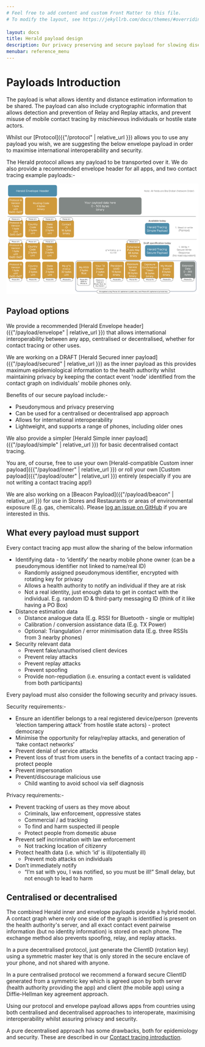 ```yaml
---
# Feel free to add content and custom Front Matter to this file.
# To modify the layout, see https://jekyllrb.com/docs/themes/#overriding-theme-defaults

layout: docs
title: Herald payload design
description: Our privacy preserving and secure payload for slowing disease spread
menubar: reference_menu
---
```


# Payloads Introduction

The payload is what allows identity and distance estimation information to be shared.
The payload can also include cryptographic information that allows detection and 
prevention of Relay and Replay attacks, and prevent misuse of mobile contact
tracing by mischievous individuals or hostile state actors.

Whilst our [Protocol]({{"/protocol" | relative_url }}) allows you to use any payload you wish, we are
suggesting the below envelope payload in order to maximise international
interoperability and security.

The Herald protocol allows any payload to be transported over it. We do
also provide a recommended envelope header for all apps, and
two contact tracing example payloads:-

![Herald Payload Contents](../images/Payloads.png)

## Payload options

We provide a recommended [Herald Envelope header]({{"/payload/envelope" | relative_url }}) that allows
international interoperability between any app, centralised or decentralised,
whether for contact tracing or other uses.

We are working on a DRAFT [Herald Secured inner payload]({{"/payload/secured" | relative_url }}) as the inner payload
as this provides maximum epidemiological information to the health authority whilst
maintaining privacy by keeping the contact event 'node' identified from the contact
graph on individuals' mobile phones only.

Benefits of our secure payload include:-
- Pseudonymous and privacy preserving
- Can be used for a centralised or decentralised app approach
- Allows for international interoperability
- Lightweight, and supports a range of phones, including older ones

We also provide a simpler [Herald Simple inner payload]({{"/payload/simple" | relative_url }}) for basic
decentralised contact tracing.

You are, of course, free to use your own [Herald-compatible Custom inner payload]({{"/payload/inner" | relative_url }})
or roll your own [Custom payload]({{"/payload/outer" | relative_url }}) entirely 
(especially if you are not writing a contact tracing app!)

We are also working on a [Beacon Payload]({{"/payload/beacon" | relative_url }}) for use in Stores and Restaurants or areas of environmental exposure (E.g. gas, chemicals). Please 
[log an issue on GitHub](https://github.com/theheraldproject/theheraldproject.github.io/issues) if you are interested in this.

## What every payload must support

Every contact tracing app must allow the sharing of the below information

- Identifying data - to ‘identify’ the nearby mobile phone owner (can be a pseudonymous identifier not linked to name/real ID)
  - Randomly assigned pseudonymous identifier, encrypted with rotating key for privacy
  - Allows a health authority to notify an individual if they are at risk
  - Not a real identity, just enough data to get in contact with the individual. E.g. random ID & third-party messaging ID (think of it like having a PO Box)
- Distance estimation data
  - Distance analogue data (E.g. RSSI for Bluetooth - single or multiple)
  - Calibration / conversion assistance data (E.g. TX Power)
  - Optional: Triangulation / error minimisation data (E.g. three RSSIs from 3 nearby phones)
- Security relevant data
  - Prevent fake/unauthorised client devices
  - Prevent relay attacks
  - Prevent replay attacks
  - Prevent spoofing
  - Provide non-repudiation (i.e. ensuring a contact event is validated from both participants)

Every payload must also consider the following security and privacy issues.

Security requirements:-
- Ensure an identifier belongs to a real registered device/person (prevents ‘election tampering attack’ from hostile state actors) - protect democracy
- Minimise the opportunity for relay/replay attacks, and generation of ‘fake contact networks’
- Prevent denial of service attacks
- Prevent loss of trust from users in the benefits of a contact tracing app - protect people
- Prevent impersonation
- Prevent/discourage malicious use
  - Child wanting to avoid school via self diagnosis

Privacy requirements:-
- Prevent tracking of users as they move about
  - Criminals, law enforcement, oppressive states
  - Commercial / ad tracking
  - To find and harm suspected ill people
  - Protect people from domestic abuse
- Prevent self incrimination with law enforcement
  - Not tracking location of citizenry
- Protect health data (i.e. which ‘id’ is ill/potentially ill)
  - Prevent mob attacks on individuals
- Don’t immediately notify
  - “I’m sat with you, I was notified, so you must be ill!”
Small delay, but not enough to lead to harm

## Centralised or decentralised

The combined Herald inner and envelope payloads provide a hybrid model.
A contact graph where only one side of the graph is identified is present
on the health authority's server, and all exact contact event pairwise information
(but no identity information) is stored on each phone. The exchange method
also prevents spoofing, relay, and replay attacks.

In a pure decentralised protocol, just generate the ClientID (rotation key)
using a symmetric master key that is only stored in the secure enclave
of your phone, and not shared with anyone.

In a pure centralised protocol we recommend a forward secure ClientID generated
from a symmetric key which is agreed upon by both server (health authority
providing the app) and client (the mobile app) using a Diffie-Hellman key
agreement approach.

Using our protocol and envelope payload allows apps from countries using
both centralised and decentralised approaches to interoperate, maximising
interoperability whilst assuring privacy and security.

A pure decentralised approach has some drawbacks, both for epidemiology and
security. These are described in our [Contact tracing introduction](../background).